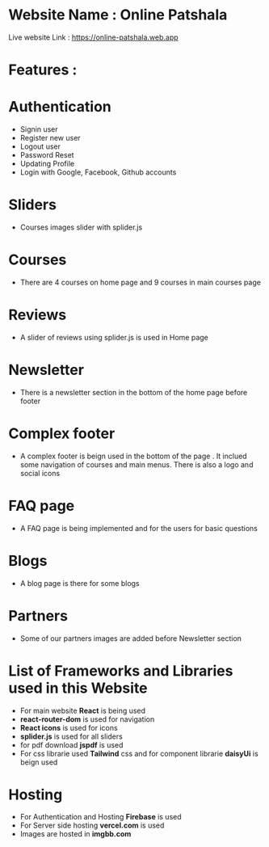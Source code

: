 # Website Name : Online Patshala
Live website Link : https://online-patshala.web.app
# Features :
# Authentication
* Signin user
* Register new user
* Logout user
* Password Reset
* Updating Profile
* Login with Google, Facebook, Github accounts

# Sliders
* Courses images slider with splider.js

# Courses
* There are 4 courses on home page and 9 courses in main courses page

# Reviews
* A slider of reviews using splider.js is used in Home page

# Newsletter
* There is a newsletter section in the bottom of the home page before footer

# Complex footer
* A complex footer is beign used in the bottom of the page . It inclued some navigation of courses and main menus. There is also a logo and social icons

# FAQ page
* A FAQ page is being implemented and for the users for basic questions

# Blogs
* A blog page is there for some blogs

# Partners
* Some of our partners images are added before Newsletter section

# List of Frameworks and Libraries used in this Website
* For main website **React** is being used
* **react-router-dom** is used for navigation
* **React icons** is used for icons
* **splider.js** is used for all sliders
* for pdf download **jspdf**  is used
* For css librarie used **Tailwind** css and for component librarie **daisyUi** is beign used

# Hosting
* For Authentication and Hosting **Firebase** is used
* For Server side hosting **vercel.com** is used
* Images are hosted in **imgbb.com**

